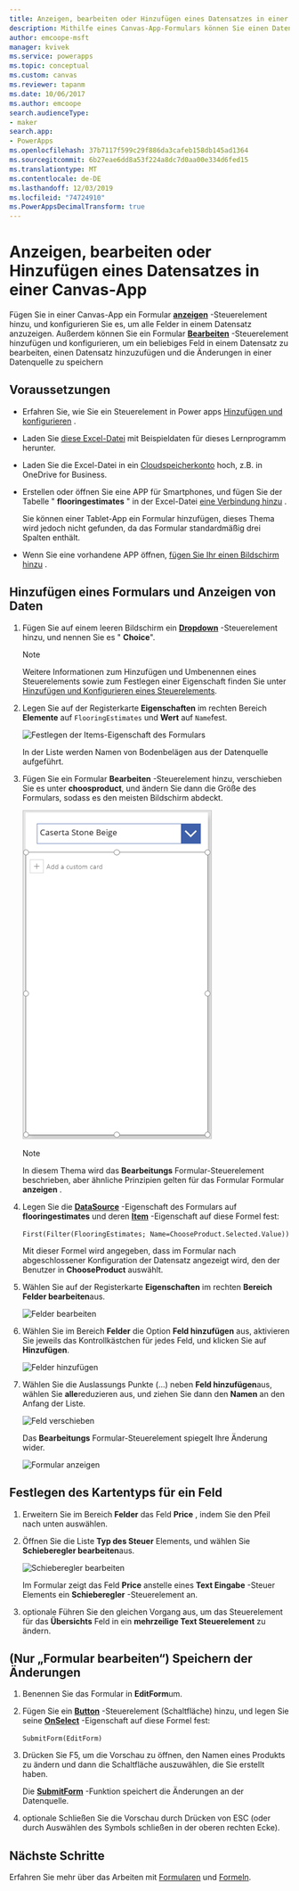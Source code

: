 ```yaml
---
title: Anzeigen, bearbeiten oder Hinzufügen eines Datensatzes in einer Canvas-App | Microsoft-Dokumentation
description: Mithilfe eines Canvas-App-Formulars können Sie einen Datensatz aus einer Tabelle in der Datenquelle anzeigen, bearbeiten oder hinzufügen.
author: emcoope-msft
manager: kvivek
ms.service: powerapps
ms.topic: conceptual
ms.custom: canvas
ms.reviewer: tapanm
ms.date: 10/06/2017
ms.author: emcoope
search.audienceType:
- maker
search.app:
- PowerApps
ms.openlocfilehash: 37b7117f599c29f886da3cafeb158db145ad1364
ms.sourcegitcommit: 6b27eae6dd8a53f224a8dc7d0aa00e334d6fed15
ms.translationtype: MT
ms.contentlocale: de-DE
ms.lasthandoff: 12/03/2019
ms.locfileid: "74724910"
ms.PowerAppsDecimalTransform: true
---
```

# <a name="show-edit-or-add-a-record-in-a-canvas-app"></a>Anzeigen, bearbeiten oder Hinzufügen eines Datensatzes in einer Canvas-App

Fügen Sie in einer Canvas-App ein Formular **[anzeigen](controls/control-form-detail.md)** -Steuerelement hinzu, und konfigurieren Sie es, um alle Felder in einem Datensatz anzuzeigen. Außerdem können Sie ein Formular **[Bearbeiten](controls/control-form-detail.md)** -Steuerelement hinzufügen und konfigurieren, um ein beliebiges Feld in einem Datensatz zu bearbeiten, einen Datensatz hinzuzufügen und die Änderungen in einer Datenquelle zu speichern

## <a name="prerequisites"></a>Voraussetzungen

- Erfahren Sie, wie Sie ein Steuerelement in Power apps [Hinzufügen und konfigurieren](add-configure-controls.md) .
- Laden Sie [diese Excel-Datei](https://az787822.vo.msecnd.net/documentation/get-started-from-data/FlooringEstimates.xlsx) mit Beispieldaten für dieses Lernprogramm herunter.
- Laden Sie die Excel-Datei in ein [Cloudspeicherkonto](connections/cloud-storage-blob-connections.md) hoch, z.B. in OneDrive for Business.
- Erstellen oder öffnen Sie eine APP für Smartphones, und fügen Sie der Tabelle " **flooringestimates** " in der Excel-Datei [eine Verbindung hinzu](add-data-connection.md) .

    Sie können einer Tablet-App ein Formular hinzufügen, dieses Thema wird jedoch nicht gefunden, da das Formular standardmäßig drei Spalten enthält.

- Wenn Sie eine vorhandene APP öffnen, [fügen Sie Ihr einen Bildschirm hinzu](add-screen-context-variables.md) .

## <a name="add-a-form-and-show-data"></a>Hinzufügen eines Formulars und Anzeigen von Daten
1. Fügen Sie auf einem leeren Bildschirm ein **[Dropdown](controls/control-drop-down.md)** -Steuerelement hinzu, und nennen Sie es " **Choice**".

    > [!NOTE]
   > Weitere Informationen zum Hinzufügen und Umbenennen eines Steuerelements sowie zum Festlegen einer Eigenschaft finden Sie unter [Hinzufügen und Konfigurieren eines Steuerelements](add-configure-controls.md).

1. Legen Sie auf der Registerkarte **Eigenschaften** im rechten Bereich **Elemente** auf `FlooringEstimates` und **Wert** auf `Name`fest.

    ![Festlegen der Items-Eigenschaft des Formulars](./media/add-form/items-property.png)

    In der Liste werden Namen von Bodenbelägen aus der Datenquelle aufgeführt.

1. Fügen Sie ein Formular **Bearbeiten** -Steuerelement hinzu, verschieben Sie es unter **choosproduct**, und ändern Sie dann die Größe des Formulars, sodass es den meisten Bildschirm abdeckt.

    ![Ein Formular hinzufügen](./media/add-form/add-a-form.png)

    > [!NOTE]
   > In diesem Thema wird das **Bearbeitungs** Formular-Steuerelement beschrieben, aber ähnliche Prinzipien gelten für das Formular Formular **anzeigen** .

1. Legen Sie die **[DataSource](controls/control-form-detail.md)** -Eigenschaft des Formulars auf **flooringestimates** und deren **[Item](controls/control-form-detail.md)** -Eigenschaft auf diese Formel fest:

    `First(Filter(FlooringEstimates; Name=ChooseProduct.Selected.Value))`

   Mit dieser Formel wird angegeben, dass im Formular nach abgeschlossener Konfiguration der Datensatz angezeigt wird, den der Benutzer in **ChooseProduct** auswählt.

1. Wählen Sie auf der Registerkarte **Eigenschaften** im rechten **Bereich Felder bearbeiten**aus.

    ![Felder bearbeiten](./media/add-form/edit-fields.png)

1. Wählen Sie im Bereich **Felder** die Option **Feld hinzufügen** aus, aktivieren Sie jeweils das Kontrollkästchen für jedes Feld, und klicken Sie auf **Hinzufügen**.

    ![Felder hinzufügen](./media/add-form/add-fields.png)

1. Wählen Sie die Auslassungs Punkte (...) neben **Feld hinzufügen**aus, wählen Sie **alle**reduzieren aus, und ziehen Sie dann den **Namen** an den Anfang der Liste.

    ![Feld verschieben](./media/add-form/move-field.png)

    Das **Bearbeitungs** Formular-Steuerelement spiegelt Ihre Änderung wider.

    ![Formular anzeigen](./media/add-form/show-form1.png)

## <a name="set-the-card-type-for-a-field"></a>Festlegen des Kartentyps für ein Feld
1. Erweitern Sie im Bereich **Felder** das Feld **Price** , indem Sie den Pfeil nach unten auswählen.

1. Öffnen Sie die Liste **Typ des Steuer** Elements, und wählen Sie **Schieberegler bearbeiten**aus.

    ![Schieberegler bearbeiten](./media/add-form/edit-slider.png)

    Im Formular zeigt das Feld **Price** anstelle eines **Text Eingabe** -Steuer Elements ein **Schieberegler** -Steuerelement an.

1. optionale Führen Sie den gleichen Vorgang aus, um das Steuerelement für das **Übersichts** Feld in ein **mehrzeilige Text Steuerelement** zu ändern.

## <a name="edit-form-only-save-changes"></a>(Nur „Formular bearbeiten“) Speichern der Änderungen

1. Benennen Sie das Formular in **EditForm**um.

1. Fügen Sie ein **[Button](controls/control-button.md)** -Steuerelement (Schaltfläche) hinzu, und legen Sie seine **[OnSelect](controls/properties-core.md)** -Eigenschaft auf diese Formel fest:

   `SubmitForm(EditForm)`

1. Drücken Sie F5, um die Vorschau zu öffnen, den Namen eines Produkts zu ändern und dann die Schaltfläche auszuwählen, die Sie erstellt haben.

    Die **[SubmitForm](functions/function-form.md)** -Funktion speichert die Änderungen an der Datenquelle.

1. optionale Schließen Sie die Vorschau durch Drücken von ESC (oder durch Auswählen des Symbols schließen in der oberen rechten Ecke).

## <a name="next-steps"></a>Nächste Schritte
Erfahren Sie mehr über das Arbeiten mit [Formularen](working-with-forms.md) und [Formeln](working-with-formulas.md).
